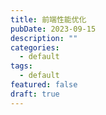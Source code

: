 ```yaml
---
title: 前端性能优化
pubDate: 2023-09-15
description: ""
categories:
  - default
tags:
  - default
featured: false
draft: true
---
```

